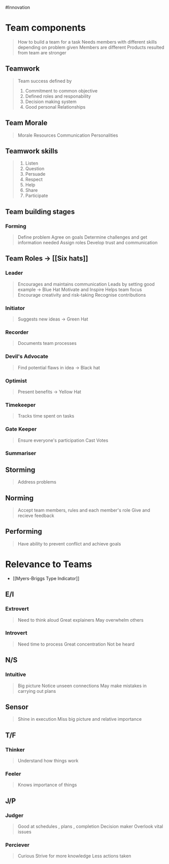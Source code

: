 #Innovation 
# Team components
> How to build a team for a task
> Needs members with different skills depending on problem given
> Members are different 
> Products resulted from team are stronger

## Teamwork
> Team success defined by
> 1. Commitment to common objective
> 2. Defined roles and responability
> 3. Decision making system
> 4. Good personal Relationships
## Team Morale
> Morale
> Resources
> Communication
> Personalities
## Teamwork skills
> 1. Listen
> 2. Question
> 3. Persuade
> 4. Respect
> 5. Help
> 6. Share
> 7. Participate
## Team building stages
### Forming
> Define problem
> Agree on goals
> Determine challenges and get information needed
> Assign roles
> Develop trust and communication
## Team Roles $\rightarrow$ [[Six hats]]
### Leader
> Encourages and maintains communication
> Leads by setting good example $\rightarrow$ Blue Hat
> Motivate and Inspire
> Helps team focus
> Encourage creativity and risk-taking
> Recognise contributions
### Initiator
> Suggests new ideas $\rightarrow$ Green Hat
### Recorder
> Documents team processes
### Devil's Advocate
> Find potential flaws in idea $\rightarrow$ Black hat
### Optimist
> Present benefits $\rightarrow$ Yellow Hat
### Timekeeper
> Tracks time spent on tasks
### Gate Keeper
> Ensure everyone's participation
> Cast Votes
### Summariser
## Storming
> Address problems

## Norming
> Accept team members, rules and each member's role
> Give and recieve feedback

## Performing
 > Have ability to prevent conflict and achieve goals




# Relevance to Teams
- [[Myers-Briggs Type Indicator]]
## E/I
### Extrovert
>Need to think aloud
>Great explainers
>May overwhelm others
### Introvert
> Need time to process
> Great concentration
> Not be heard
## N/S
### Intuitive
> Big picture
> Notice unseen connections
> May make mistakes in carrying out plans
## Sensor
> Shine in execution
> Miss big picture and relative importance
## T/F
### Thinker
> Understand how things work
### Feeler
> Knows importance of things
## J/P
### Judger
> Good at schedules , plans , completion
> Decision maker
> Overlook vital issues
### Perciever
> Curious
> Strive for more knowledge
> Less actions taken
